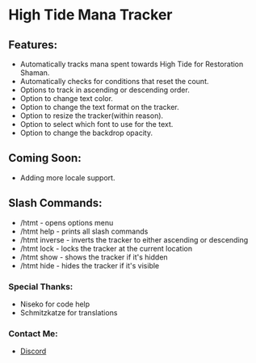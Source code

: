 # High Tide Mana Tracker

## Features:

* Automatically tracks mana spent towards High Tide for Restoration Shaman.
* Automatically checks for conditions that reset the count.
* Options to track in ascending or descending order.
* Option to change text color.
* Option to change the text format on the tracker.
* Option to resize the tracker(within reason).
* Option to select which font to use for the text.
* Option to change the backdrop opacity.

## Coming Soon:
* Adding more locale support.

## Slash Commands:

* /htmt - opens options menu
* /htmt help - prints all slash commands
* /htmt inverse - inverts the tracker to either ascending or descending
* /htmt lock - locks the tracker at the current location
* /htmt show - shows the tracker if it's hidden
* /htmt hide - hides the tracker if it's visible

### Special Thanks:
* Niseko for code help
* Schmitzkatze for translations

### Contact Me:
* [Discord](https://discord.gg/37CUxNn)
